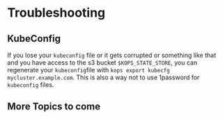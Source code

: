 # Troubleshooting

## KubeConfig
If you lose your `kubeconfig` file or it gets corrupted or something like that and you have access to the s3 bucket `$KOPS_STATE_STORE`, you can regenerate your `kubeconfig`file with `kops export kubecfg mycluster.example.com`. This is also a way not to use 1password for `kubeconfig` files.

## More Topics to come
